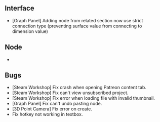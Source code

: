 ## Interface
- [Graph Panel] Adding node from related section now use strict connection type (preventing surface value from connecting to dimension value)

## Node
- 

## Bugs
- [Steam Workshop] Fix crash when opening Patreon content tab.
- [Steam Workshop] Fix can't view unsubscribed project.
- [Steam Workshop] Fix error when loading file with invalid thumbnail.
- [Graph Panel] Fix can't undo pasting node.
- [3D Point Camera] Fix error on create.
- Fix hotkey not working in textbox.

